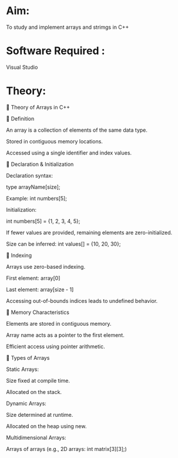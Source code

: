 # Aim:
To study and implement arrays and strimgs in C++

# Software Required :
Visual Studio

# Theory:
📘 Theory of Arrays in C++

🔹 Definition

An array is a collection of elements of the same data type.

Stored in contiguous memory locations.

Accessed using a single identifier and index values.

🔹 Declaration & Initialization

Declaration syntax:

type arrayName[size];

Example: int numbers[5];

Initialization:

int numbers[5] = {1, 2, 3, 4, 5};

If fewer values are provided, remaining elements are zero-initialized.

Size can be inferred: int values[] = {10, 20, 30};

🔹 Indexing

Arrays use zero-based indexing.

First element: array[0]

Last element: array[size - 1]

Accessing out-of-bounds indices leads to undefined behavior.

🔹 Memory Characteristics

Elements are stored in contiguous memory.

Array name acts as a pointer to the first element.

Efficient access using pointer arithmetic.

🔹 Types of Arrays

Static Arrays:

Size fixed at compile time.

Allocated on the stack.

Dynamic Arrays:

Size determined at runtime.

Allocated on the heap using new.

Multidimensional Arrays:

Arrays of arrays (e.g., 2D arrays: int matrix[3][3];)
